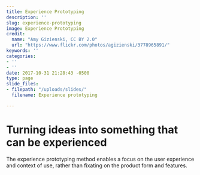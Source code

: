 ```yaml
---
title: Experience Prototyping
description: ''
slug: experience-prototyping
image: Experience Prototyping
credit:
  name: "Amy Gizienski, CC BY 2.0"
  url: "https://www.flickr.com/photos/agizienski/3778965891/"
keywords: ''
categories:
- ''
- ''
date: 2017-10-31 21:28:43 -0500
type: page
slide_files:
- filepath: "/uploads/slides/"
  filename: Experience prototyping

---
```

# Turning ideas into something that can be experienced

The experience prototyping method enables a focus on the user experience and context of use, rather than fixating on the product form and features.
